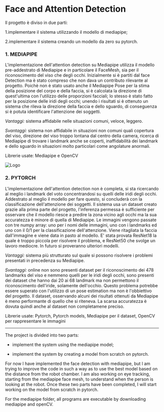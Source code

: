 # Face and Attention Detection

Il progetto è diviso in due parti:

1.implementare il sistema utilizzando il modello di mediapipe;

2.implementare il sistema creando un modello da zero su pytorch.


### 1. MEDIAPIPE 

L'implementazione dell'attention detection su Mediapipe utilizza il modello pre-addestrato di Mediapipe e in particolare il FaceMesh, sia per il riconoscimento del viso che degli occhi. Inizialmente si è partiti dal face Detection ma è stato compreso che non dava un contributo rilevante al progetto. Poichè non è stato usato anche il Mediapipe Pose per la stima della posizione del corpo e della faccia, si è calcolata la direzione di quest'ultima con l'utilizzo delle proporzioni facciali; lo stesso è stato fatto per la posizione delle iridi degli occhi; unendo i risultati si è ottenuto un sistema che rileva la direzione della faccia e dello sguardo, di conseguenza si è potuta identificare l'attenzione dei soggetti.

_Vantaggi:_ sistema affidabile nelle situazioni comuni, veloce, leggero.

_Svantaggi:_ sistema non affidabile in situazioni non comuni quali copertura del viso, direzione del viso troppo lontana dal centro della camera, ricerca di Mediapipe di trovare i landmark anche se coperti, inaffidabilità dei landmark e dello sguardo in situazioni molto particolari come angolature anormali.

Librerie usate: Mediapipe e OpenCV 

![Logo](https://github.com/RicGobs/LabVision/blob/main/mediapipe/EyeRecognition/solution1.jpg)

### 2. PYTORCH
L'implementazione dell'attention detection non è completa, si sta ricercando al meglio i landmark del voto concentrandosi su quelli delle iridi degli occhi. Addestrato al meglio il modello per fare questo, si concluderà con la classificazione dell'attenzione dei soggetti. Il sistema usa un dataset creato grazie alla prima parte del progetto, l'inferenza permessa è sufficiente per osservare che il modello riesce a predire la zona vicino agli occhi ma la sua accuratezza è minore di quella di Mediapipe.
Le immagini vengono passate con tre numpy array: uno per i nomi delle immagini, uno con i landmarks ed uno con il 0/1 per la classificazione dell'attenzione. Viene ritagliata la faccia dall'immagine e viene data in pasto al modello. E' stata provata ResNet18 la quale è troppo piccola per risolvere il problema, e ResNet50 che svolge un lavoro mediocre. In futuro si proveranno ulteriori modelli.

_Vantaggi:_ sistema più strutturato sul quale si possono risolvere i problemi presentati in precedenza su Mediapipe.

_Svantaggi:_ online non sono presenti dataset per il riconoscimento dei 478 landmarks del viso e nemmeno quelli per le iridi degli occhi, sono presenti dei dataset che hanno dai 20 ai 68 landmark ma non permettono il riconoscimento dell'iride, solamente dell'occhio. Questo problema potrebbe essere superato con l'utilizzo di un pose estimation ma non è l'obbiettivo del progetto. Il dataset, osservando alcuni dei risultati ottenuti da Mediapipe è meno performante di quello che si riteneva. La scarsa accuratezza è dovuta quindi anche al dataset non completamene preciso.

Librerie usate: Pytorch, Pytorch models, Mediapipe per il dataset, OpenCV per rappresentare le immagini



----

The project is divided into two parts:

- implement the system using the mediapipe model;

- implement the system by creating a model from scratch on pytorch.

For now I have implemented the face detection with mediapipe, but I am trying to improve the code in such a way as to use the best model based on the distance from the robot chamber. I am also working on eye tracking, starting from the mediapipe face mesh, to understand when the person is looking at the robot. Once these two parts have been completed, I will start working on the model from scratch in pytorch.

For the mediapipe folder, all programs are executable by downloading mediapipe and openCV.

